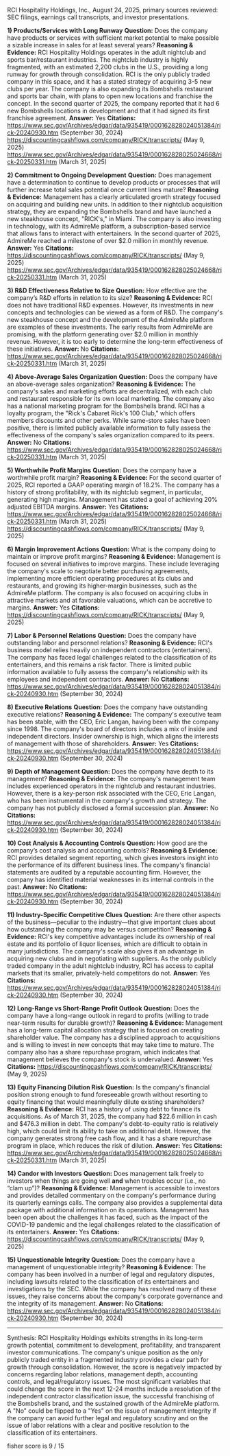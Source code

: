 RCI Hospitality Holdings, Inc., August 24, 2025, primary sources reviewed: SEC filings, earnings call transcripts, and investor presentations.

**1) Products/Services with Long Runway**
**Question:** Does the company have products or services with sufficient market potential to make possible a sizable increase in sales for at least several years?
**Reasoning & Evidence:** RCI Hospitality Holdings operates in the adult nightclub and sports bar/restaurant industries. The nightclub industry is highly fragmented, with an estimated 2,200 clubs in the U.S., providing a long runway for growth through consolidation. RCI is the only publicly traded company in this space, and it has a stated strategy of acquiring 3-5 new clubs per year. The company is also expanding its Bombshells restaurant and sports bar chain, with plans to open new locations and franchise the concept. In the second quarter of 2025, the company reported that it had 6 new Bombshells locations in development and that it had signed its first franchise agreement.
**Answer:** Yes
**Citations:**
 https://www.sec.gov/Archives/edgar/data/935419/000162828024051384/rick-20240930.htm (September 30, 2024)
 https://discountingcashflows.com/company/RICK/transcripts/ (May 9, 2025)
 https://www.sec.gov/Archives/edgar/data/935419/000162828025024668/rick-20250331.htm (March 31, 2025)

**2) Commitment to Ongoing Development**
**Question:** Does management have a determination to continue to develop products or processes that will further increase total sales potential once current lines mature?
**Reasoning & Evidence:** Management has a clearly articulated growth strategy focused on acquiring and building new units. In addition to their nightclub acquisition strategy, they are expanding the Bombshells brand and have launched a new steakhouse concept, "RICK's," in Miami. The company is also investing in technology, with its AdmireMe platform, a subscription-based service that allows fans to interact with entertainers. In the second quarter of 2025, AdmireMe reached a milestone of over $2.0 million in monthly revenue.
**Answer:** Yes
**Citations:**
 https://discountingcashflows.com/company/RICK/transcripts/ (May 9, 2025)
 https://www.sec.gov/Archives/edgar/data/935419/000162828025024668/rick-20250331.htm (March 31, 2025)

**3) R&D Effectiveness Relative to Size**
**Question:** How effective are the company’s R&D efforts in relation to its size?
**Reasoning & Evidence:** RCI does not have traditional R&D expenses. However, its investments in new concepts and technologies can be viewed as a form of R&D. The company's new steakhouse concept and the development of the AdmireMe platform are examples of these investments. The early results from AdmireMe are promising, with the platform generating over $2.0 million in monthly revenue. However, it is too early to determine the long-term effectiveness of these initiatives.
**Answer:** No
**Citations:**
 https://www.sec.gov/Archives/edgar/data/935419/000162828025024668/rick-20250331.htm (March 31, 2025)

**4) Above-Average Sales Organization**
**Question:** Does the company have an above-average sales organization?
**Reasoning & Evidence:** The company's sales and marketing efforts are decentralized, with each club and restaurant responsible for its own local marketing. The company also has a national marketing program for the Bombshells brand. RCI has a loyalty program, the "Rick's Cabaret Rick's 100 Club," which offers members discounts and other perks. While same-store sales have been positive, there is limited publicly available information to fully assess the effectiveness of the company's sales organization compared to its peers.
**Answer:** No
**Citations:**
 https://www.sec.gov/Archives/edgar/data/935419/000162828025024668/rick-20250331.htm (March 31, 2025)

**5) Worthwhile Profit Margins**
**Question:** Does the company have a worthwhile profit margin?
**Reasoning & Evidence:** For the second quarter of 2025, RCI reported a GAAP operating margin of 18.2%. The company has a history of strong profitability, with its nightclub segment, in particular, generating high margins. Management has stated a goal of achieving 20% adjusted EBITDA margins.
**Answer:** Yes
**Citations:**
 https://www.sec.gov/Archives/edgar/data/935419/000162828025024668/rick-20250331.htm (March 31, 2025)
 https://discountingcashflows.com/company/RICK/transcripts/ (May 9, 2025)

**6) Margin Improvement Actions**
**Question:** What is the company doing to maintain or improve profit margins?
**Reasoning & Evidence:** Management is focused on several initiatives to improve margins. These include leveraging the company's scale to negotiate better purchasing agreements, implementing more efficient operating procedures at its clubs and restaurants, and growing its higher-margin businesses, such as the AdmireMe platform. The company is also focused on acquiring clubs in attractive markets and at favorable valuations, which can be accretive to margins.
**Answer:** Yes
**Citations:**
 https://discountingcashflows.com/company/RICK/transcripts/ (May 9, 2025)

**7) Labor & Personnel Relations**
**Question:** Does the company have outstanding labor and personnel relations?
**Reasoning & Evidence:** RCI's business model relies heavily on independent contractors (entertainers). The company has faced legal challenges related to the classification of its entertainers, and this remains a risk factor. There is limited public information available to fully assess the company's relationship with its employees and independent contractors.
**Answer:** No
**Citations:**
 https://www.sec.gov/Archives/edgar/data/935419/000162828024051384/rick-20240930.htm (September 30, 2024)

**8) Executive Relations**
**Question:** Does the company have outstanding executive relations?
**Reasoning & Evidence:** The company's executive team has been stable, with the CEO, Eric Langan, having been with the company since 1998. The company's board of directors includes a mix of inside and independent directors. Insider ownership is high, which aligns the interests of management with those of shareholders.
**Answer:** Yes
**Citations:**
 https://www.sec.gov/Archives/edgar/data/935419/000162828024051384/rick-20240930.htm (September 30, 2024)

**9) Depth of Management**
**Question:** Does the company have depth to its management?
**Reasoning & Evidence:** The company's management team includes experienced operators in the nightclub and restaurant industries. However, there is a key-person risk associated with the CEO, Eric Langan, who has been instrumental in the company's growth and strategy. The company has not publicly disclosed a formal succession plan.
**Answer:** No
**Citations:**
 https://www.sec.gov/Archives/edgar/data/935419/000162828024051384/rick-20240930.htm (September 30, 2024)

**10) Cost Analysis & Accounting Controls**
**Question:** How good are the company’s cost analysis and accounting controls?
**Reasoning & Evidence:** RCI provides detailed segment reporting, which gives investors insight into the performance of its different business lines. The company's financial statements are audited by a reputable accounting firm. However, the company has identified material weaknesses in its internal controls in the past.
**Answer:** No
**Citations:**
 https://www.sec.gov/Archives/edgar/data/935419/000162828024051384/rick-20240930.htm (September 30, 2024)

**11) Industry-Specific Competitive Clues**
**Question:** Are there other aspects of the business—peculiar to the industry—that give important clues about how outstanding the company may be versus competition?
**Reasoning & Evidence:** RCI's key competitive advantages include its ownership of real estate and its portfolio of liquor licenses, which are difficult to obtain in many jurisdictions. The company's scale also gives it an advantage in acquiring new clubs and in negotiating with suppliers. As the only publicly traded company in the adult nightclub industry, RCI has access to capital markets that its smaller, privately-held competitors do not.
**Answer:** Yes
**Citations:**
 https://www.sec.gov/Archives/edgar/data/935419/000162828024051384/rick-20240930.htm (September 30, 2024)

**12) Long-Range vs Short-Range Profit Outlook**
**Question:** Does the company have a long-range outlook in regard to profits (willing to trade near-term results for durable growth)?
**Reasoning & Evidence:** Management has a long-term capital allocation strategy that is focused on creating shareholder value. The company has a disciplined approach to acquisitions and is willing to invest in new concepts that may take time to mature. The company also has a share repurchase program, which indicates that management believes the company's stock is undervalued.
**Answer:** Yes
**Citations:**
 https://discountingcashflows.com/company/RICK/transcripts/ (May 9, 2025)

**13) Equity Financing Dilution Risk**
**Question:** Is the company's financial position strong enough to fund foreseeable growth without resorting to equity financing that would meaningfully dilute existing shareholders?
**Reasoning & Evidence:** RCI has a history of using debt to finance its acquisitions. As of March 31, 2025, the company had $22.6 million in cash and $476.3 million in debt. The company's debt-to-equity ratio is relatively high, which could limit its ability to take on additional debt. However, the company generates strong free cash flow, and it has a share repurchase program in place, which reduces the risk of dilution.
**Answer:** Yes
**Citations:**
 https://www.sec.gov/Archives/edgar/data/935419/000162828025024668/rick-20250331.htm (March 31, 2025)

**14) Candor with Investors**
**Question:** Does management talk freely to investors when things are going well **and** when troubles occur (i.e., no “clam up”)?
**Reasoning & Evidence:** Management is accessible to investors and provides detailed commentary on the company's performance during its quarterly earnings calls. The company also provides a supplemental data package with additional information on its operations. Management has been open about the challenges it has faced, such as the impact of the COVID-19 pandemic and the legal challenges related to the classification of its entertainers.
**Answer:** Yes
**Citations:**
 https://discountingcashflows.com/company/RICK/transcripts/ (May 9, 2025)

**15) Unquestionable Integrity**
**Question:** Does the company have a management of unquestionable integrity?
**Reasoning & Evidence:** The company has been involved in a number of legal and regulatory disputes, including lawsuits related to the classification of its entertainers and investigations by the SEC. While the company has resolved many of these issues, they raise concerns about the company's corporate governance and the integrity of its management.
**Answer:** No
**Citations:**
 https://www.sec.gov/Archives/edgar/data/935419/000162828024051384/rick-20240930.htm (September 30, 2024)

---
Synthesis:
RCI Hospitality Holdings exhibits strengths in its long-term growth potential, commitment to development, profitability, and transparent investor communications. The company's unique position as the only publicly traded entity in a fragmented industry provides a clear path for growth through consolidation. However, the score is negatively impacted by concerns regarding labor relations, management depth, accounting controls, and legal/regulatory issues. The most significant variables that could change the score in the next 12-24 months include a resolution of the independent contractor classification issue, the successful franchising of the Bombshells brand, and the sustained growth of the AdmireMe platform. A "No" could be flipped to a "Yes" on the issue of management integrity if the company can avoid further legal and regulatory scrutiny and on the issue of labor relations with a clear and positive resolution to the classification of its entertainers.

fisher score is 9 / 15